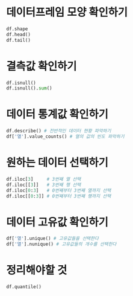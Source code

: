 

# 데이터프레임 모양 확인하기
```python
df.shape
df.head()
df.tail()
```

# 결측값 확인하기
```python
df.isnull()
df.isnull().sum()
```


# 데이터 통계값 확인하기
```python
df.describe() # 전반적인 데이터 현황 파악하기
df['열'].value_counts() # 열의 값의 빈도 파악하기

```

# 원하는 데이터 선택하기
```python
df.iloc[3]     # 3번째 열 선택
df.iloc[[3]]   # 3번째 행 선택
df.iloc[0:3]   # 0번째부터 3번째 열까지 선택
df.iloc[[0:3]] # 0번째부터 3번째 행까지 선택

```
# 데이터 고유값 확인하기
```python
df['열'].unique() # 고유값들을 선택한다
df['열'].nunique() # 고유값들의 개수를 선택한다

```


# 정리해야할 것
```python
df.quantile()

```
